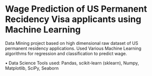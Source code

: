 # Wage Prediction of US Permanent Recidency Visa applicants using Machine Learning
Data Mining project based on high dimensional raw dataset of US permanent residency applications. Used Various Machine Learning algorithms for regression and classification to predict wage.

•	Data Science Tools used: Pandas, scikit-learn (sklearn), Numpy, Matplotlib, SciPy, Seaborn
